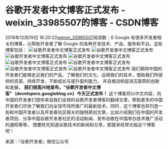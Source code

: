 # 谷歌开发者中文博客正式发布 - weixin_33985507的博客 - CSDN博客
2016年12月09日 16:20:22[weixin_33985507](https://me.csdn.net/weixin_33985507)阅读数：6
Google 有很多开发者相关的博客，以帮助开发者了解 Google 的各种开发技术、产品、服务和平台。这些博客包括：
![谷歌开发者中文博客正式发布](http://p3.pstatp.com/large/12d700008dcdce4d76e5)
![谷歌开发者中文博客正式发布](http://p3.pstatp.com/large/12dc00011083f24cc064)
![谷歌开发者中文博客正式发布](http://p1.pstatp.com/large/12d9000223067dea8ccd)
![谷歌开发者中文博客正式发布](http://p3.pstatp.com/large/12d800039c3159628e9e)
![谷歌开发者中文博客正式发布](http://p3.pstatp.com/large/12d700008dce07b1a8ea)
![谷歌开发者中文博客正式发布](http://p1.pstatp.com/large/12d6000048ec3eab6aaa)
![谷歌开发者中文博客正式发布](http://p1.pstatp.com/large/12dc0001108646939a50)
![谷歌开发者中文博客正式发布](http://p9.pstatp.com/large/12dc00011087685058d1)
我们期待中国的开发者们能够走近我们的产品、了解我们的文化、运用我们的技术，借助我们所提供的资源，持续开发、不断成长与提升盈利能力， 并且推动和促进互联网的创新和发展。
**我们很高兴地宣布，“谷歌开发者中文博客”（developers.googleblog.cn）今天正式发布！**
这个博客将以中文内容，向中国的开发者们提供来自我们全球的谷歌开发者博客的翻译文章，帮助更多的中国开发者们尽快了解我们向全球市场所推广的最新技术。同时，这个博客也将刊登一些和中国开发者以及开发者社区相关的独特原创文章，比如介绍我们在中国的开发者项目、分享中国谷歌开发者社区的活动新闻、发布谷歌在中国举办技术推广活动的通知等等。
想要抢先知道谷歌技术的新闻和分享，那就来经常光临这个博客吧！
> 
来源：『谷歌开发者』微信公众号
